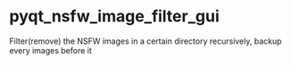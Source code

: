 # pyqt_nsfw_image_filter_gui
Filter(remove) the NSFW images in a certain directory recursively, backup every images before it
